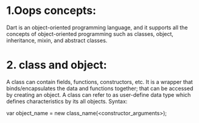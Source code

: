 # 1.Oops concepts:
Dart is an object-oriented programming language, and it supports all the concepts of object-oriented programming such as classes, object, inheritance, mixin, and abstract classes.



# 2. class and object:
A class can contain fields, functions, constructors, etc. It is a wrapper that binds/encapsulates the data and functions together; that can be accessed by creating an object. A class can refer to as user-define data type which defines characteristics by its all objects.
Syntax:

var object_name  = new class_name(<constructor_arguments>);  




